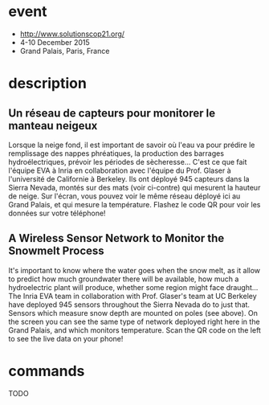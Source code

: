 # event

* http://www.solutionscop21.org/
* 4-10 December 2015
* Grand Palais, Paris, France

# description

## Un réseau de capteurs pour monitorer le manteau neigeux

Lorsque la neige fond, il est important de savoir où l'eau va pour prédire le remplissage des nappes phréatiques, la production des barrages hydroélectriques, prévoir les périodes de sècheresse... C'est ce que fait l'équipe EVA à Inria en collaboration avec l'équipe du Prof. Glaser à l'université de Californie à Berkeley. Ils ont déployé 945 capteurs dans la Sierra Nevada, montés sur des mats (voir ci-contre) qui mesurent la hauteur de neige. Sur l'écran, vous pouvez voir le même réseau déployé ici au Grand Palais, et qui mesure la température. Flashez le code QR pour voir les données sur votre téléphone!

## A Wireless Sensor Network to Monitor the Snowmelt Process

It's important to know where the water goes when the snow melt, as it allow to predict how much groundwater there will be available, how much a hydroelectric plant will produce, whether some region might face draught... The Inria EVA team in collaboration with Prof. Glaser's team at UC Berkeley have deployed 945 sensors throughout the Sierra Nevada do to just that. Sensors which measure snow depth are mounted on poles (see above). On the screen you can see the same type of network deployed right here in the Grand Palais, and which monitors temperature. Scan the QR code on the left to see the live data on your phone!

# commands

TODO